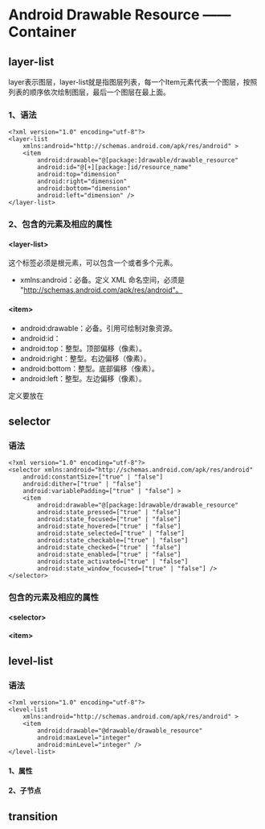 # Android Drawable Resource —— Container


## layer-list

layer表示图层，layer-list就是指图层列表，每一个Item元素代表一个图层，按照列表的顺序依次绘制图层，最后一个图层在最上面。

### 1、语法

	<?xml version="1.0" encoding="utf-8"?>
	<layer-list
    	xmlns:android="http://schemas.android.com/apk/res/android" >
    	<item
        	android:drawable="@[package:]drawable/drawable_resource"
        	android:id="@[+][package:]id/resource_name"
        	android:top="dimension"
        	android:right="dimension"
        	android:bottom="dimension"
        	android:left="dimension" />
	</layer-list>

### 2、包含的元素及相应的属性

#### <layer-list\>

这个标签必须是根元素，可以包含一个或者多个<item>元素。

- xmlns:android：必备。定义 XML 命名空间，必须是 "http://schemas.android.com/apk/res/android"。

#### <item\>
- android:drawable：必备。引用可绘制对象资源。
- android:id：
- android:top：整型。顶部偏移（像素）。
- android:right：整型。右边偏移（像素）。
- android:bottom：整型。底部偏移（像素）。
- android:left：整型。左边偏移（像素）。

定义要放在




## selector

### 语法

	<?xml version="1.0" encoding="utf-8"?>
	<selector xmlns:android="http://schemas.android.com/apk/res/android"
    	android:constantSize=["true" | "false"]
    	android:dither=["true" | "false"]
    	android:variablePadding=["true" | "false"] >
    	<item
        	android:drawable="@[package:]drawable/drawable_resource"
        	android:state_pressed=["true" | "false"]
        	android:state_focused=["true" | "false"]
        	android:state_hovered=["true" | "false"]
        	android:state_selected=["true" | "false"]
        	android:state_checkable=["true" | "false"]
        	android:state_checked=["true" | "false"]
        	android:state_enabled=["true" | "false"]
        	android:state_activated=["true" | "false"]
        	android:state_window_focused=["true" | "false"] />
	</selector>

### 包含的元素及相应的属性

#### <selector\>



#### <item\>





## level-list

### 语法

	<?xml version="1.0" encoding="utf-8"?>
	<level-list
    	xmlns:android="http://schemas.android.com/apk/res/android" >
    	<item
        	android:drawable="@drawable/drawable_resource"
        	android:maxLevel="integer"
        	android:minLevel="integer" />
	</level-list>

#### 1、属性

#### 2、子节点


## transition
